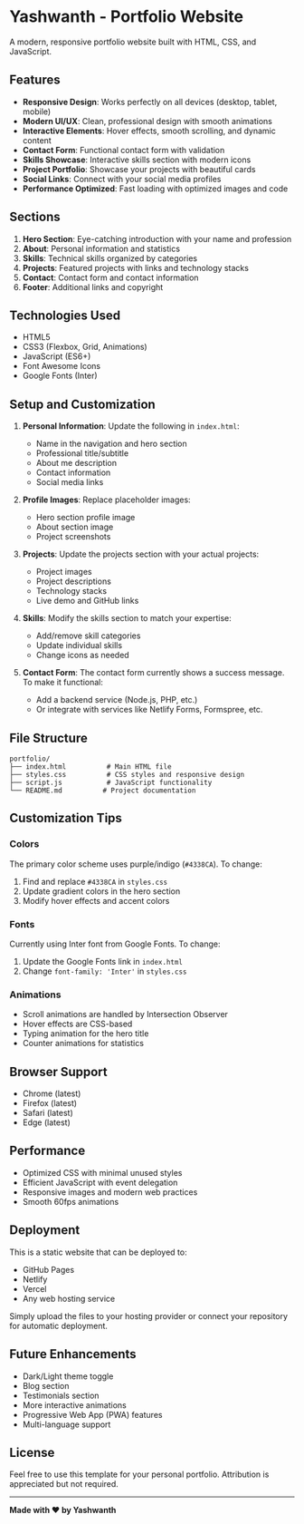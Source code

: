 # Yashwanth - Portfolio Website

A modern, responsive portfolio website built with HTML, CSS, and JavaScript.

## Features

- **Responsive Design**: Works perfectly on all devices (desktop, tablet, mobile)
- **Modern UI/UX**: Clean, professional design with smooth animations
- **Interactive Elements**: Hover effects, smooth scrolling, and dynamic content
- **Contact Form**: Functional contact form with validation
- **Skills Showcase**: Interactive skills section with modern icons
- **Project Portfolio**: Showcase your projects with beautiful cards
- **Social Links**: Connect with your social media profiles
- **Performance Optimized**: Fast loading with optimized images and code

## Sections

1. **Hero Section**: Eye-catching introduction with your name and profession
2. **About**: Personal information and statistics
3. **Skills**: Technical skills organized by categories
4. **Projects**: Featured projects with links and technology stacks
5. **Contact**: Contact form and contact information
6. **Footer**: Additional links and copyright

## Technologies Used

- HTML5
- CSS3 (Flexbox, Grid, Animations)
- JavaScript (ES6+)
- Font Awesome Icons
- Google Fonts (Inter)

## Setup and Customization

1. **Personal Information**: Update the following in `index.html`:
   - Name in the navigation and hero section
   - Professional title/subtitle
   - About me description
   - Contact information
   - Social media links

2. **Profile Images**: Replace placeholder images:
   - Hero section profile image
   - About section image
   - Project screenshots

3. **Projects**: Update the projects section with your actual projects:
   - Project images
   - Project descriptions
   - Technology stacks
   - Live demo and GitHub links

4. **Skills**: Modify the skills section to match your expertise:
   - Add/remove skill categories
   - Update individual skills
   - Change icons as needed

5. **Contact Form**: The contact form currently shows a success message. To make it functional:
   - Add a backend service (Node.js, PHP, etc.)
   - Or integrate with services like Netlify Forms, Formspree, etc.

## File Structure

```
portfolio/
├── index.html          # Main HTML file
├── styles.css          # CSS styles and responsive design
├── script.js           # JavaScript functionality
└── README.md          # Project documentation
```

## Customization Tips

### Colors
The primary color scheme uses purple/indigo (`#4338CA`). To change:
1. Find and replace `#4338CA` in `styles.css`
2. Update gradient colors in the hero section
3. Modify hover effects and accent colors

### Fonts
Currently using Inter font from Google Fonts. To change:
1. Update the Google Fonts link in `index.html`
2. Change `font-family: 'Inter'` in `styles.css`

### Animations
- Scroll animations are handled by Intersection Observer
- Hover effects are CSS-based
- Typing animation for the hero title
- Counter animations for statistics

## Browser Support

- Chrome (latest)
- Firefox (latest)
- Safari (latest)
- Edge (latest)

## Performance

- Optimized CSS with minimal unused styles
- Efficient JavaScript with event delegation
- Responsive images and modern web practices
- Smooth 60fps animations

## Deployment

This is a static website that can be deployed to:
- GitHub Pages
- Netlify
- Vercel
- Any web hosting service

Simply upload the files to your hosting provider or connect your repository for automatic deployment.

## Future Enhancements

- Dark/Light theme toggle
- Blog section
- Testimonials section
- More interactive animations
- Progressive Web App (PWA) features
- Multi-language support

## License

Feel free to use this template for your personal portfolio. Attribution is appreciated but not required.

---

**Made with ❤️ by Yashwanth**
